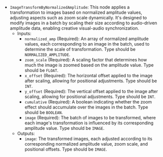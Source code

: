 - `ImageTransformByNormalizedAmplitude`: This node applies a transformation to images based on normalized amplitude values, adjusting aspects such as zoom scale dynamically. It's designed to modify images in a batch by scaling their size according to audio-driven amplitude data, enabling creative visual-audio synchronization.
    - Inputs:
        - `normalized_amp` (Required): An array of normalized amplitude values, each corresponding to an image in the batch, used to determine the scale of transformation. Type should be `NORMALIZED_AMPLITUDE`.
        - `zoom_scale` (Required): A scaling factor that determines how much the image is zoomed based on the amplitude value. Type should be `FLOAT`.
        - `x_offset` (Required): The horizontal offset applied to the image after scaling, allowing for positional adjustments. Type should be `INT`.
        - `y_offset` (Required): The vertical offset applied to the image after scaling, allowing for positional adjustments. Type should be `INT`.
        - `cumulative` (Required): A boolean indicating whether the zoom effect should accumulate over the images in the batch. Type should be `BOOLEAN`.
        - `image` (Required): The batch of images to be transformed, where each image's transformation is influenced by its corresponding amplitude value. Type should be `IMAGE`.
    - Outputs:
        - `image`: The transformed images, each adjusted according to its corresponding normalized amplitude value, zoom scale, and positional offsets. Type should be `IMAGE`.
